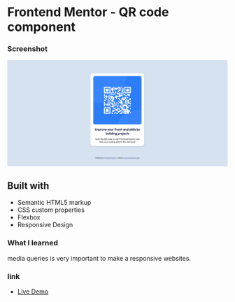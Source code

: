 # Frontend Mentor - QR code component

### Screenshot
![Design preview for the QR code component coding challenge](https://github.com/Shinu07/qr-code-component-main/blob/master/images/Screenshot%202023.png)

## Built with
- Semantic HTML5 markup
- CSS custom properties
- Flexbox
- Responsive Design

### What I learned
media queries is very important to make a responsive websites. 

### link 
- [Live Demo](https://qrscan-component.netlify.app/)
